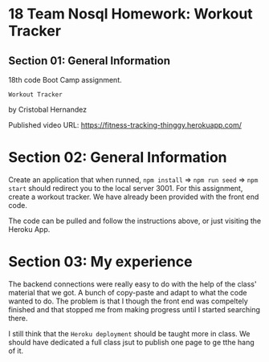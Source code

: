 # 18 Team Nosql Homework: Workout Tracker
## Section 01: General Information
18th code Boot Camp assignment.

`Workout Tracker`

by Cristobal Hernandez

Published video URL: https://fitness-tracking-thinggy.herokuapp.com/


# Section 02: General Information
Create an application that when runned, `npm install` => `npm run seed` => `npm start` should redirect you to the local server 3001. 
For this assignment, create a workout tracker. We have already been provided with the front end code.

The code can be pulled and follow the instructions above, or just visiting the Heroku App.


# Section 03: My experience
The backend connections were really easy to do with the help of the class' material that we got. A bunch of copy-paste and adapt to what the code wanted to do. The problem is that I though the front end was compeltely finished and that stopped me from making progress until I started searching there.

I still think that the `Heroku deployment` should be taught more in class. We should have dedicated a full class jsut to publish one page to ge tthe hang of it.
